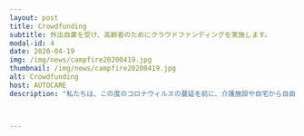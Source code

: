 ```yaml
---
layout: post
title: Crowdfunding
subtitle: 外出自粛を受け、高齢者のためにクラウドファンディングを実施します。
modal-id: 4
date: 2020-04-19
img: /img/news/campfire20200419.jpg
thumbnail: /img/news/campfire20200419.jpg
alt: Crowdfunding
host: AUTOCARE
description: "私たちは、この度のコロナウィルスの蔓延を前に、介護施設や自宅から自由に動けなくなりがちな高齢者にも、遠隔ミーティングなどのITの恩恵を提供することで、高齢者の心身の健康を守りたい、と思い、クラウドファンディングでプロジェクトを計画しています。<br/>乞うご期待ください。"



---
```

